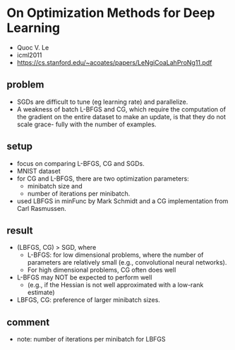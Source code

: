 # On Optimization Methods for Deep Learning
* Quoc V. Le
* icml2011
* https://cs.stanford.edu/~acoates/papers/LeNgiCoaLahProNg11.pdf

## problem
* SGDs are difficult to tune (eg learning rate) and parallelize.
* A weakness of batch L-BFGS and CG, which require
  the computation of the gradient on the entire dataset
  to make an update, is that they do not scale grace-
  fully with the number of examples.

## setup
* focus on comparing L-BFGS, CG and SGDs.
* MNIST dataset
* for CG and L-BFGS, there are two optimization parameters:
  * minibatch size and
  * number of iterations per minibatch.
*  used LBFGS in minFunc by Mark Schmidt and a CG implementation from Carl Rasmussen.

## result
* (LBFGS, CG) > SGD, where
  * L-BFGS: for low dimensional problems, where the number of parameters are relatively small (e.g., convolutional neural networks).
  * For high dimensional problems, CG often does well
* L-BFGS may NOT  be expected to perform well
  * (e.g., if the Hessian is not well approximated with a low-rank estimate)
* LBFGS, CG:  preference of larger minibatch sizes.

## comment
* note:
  number of iterations per minibatch for LBFGS
